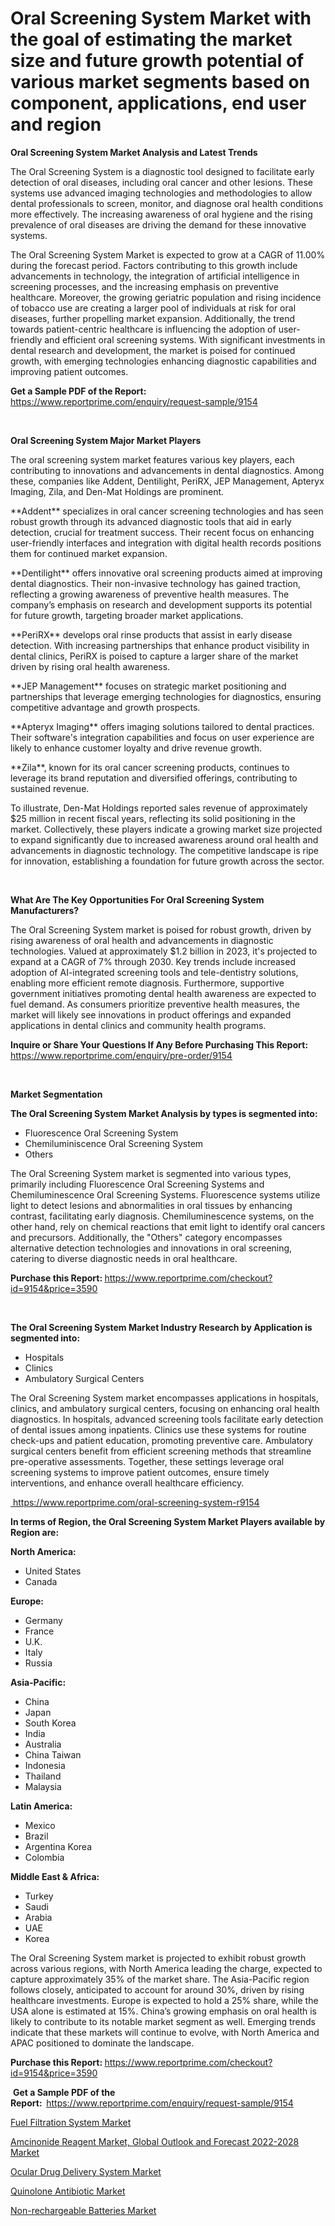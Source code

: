 <p><h1>Oral Screening System Market with the goal of estimating the market size and future growth potential of various market segments based on component, applications, end user and region</h1></p><p><strong>Oral Screening System Market Analysis and Latest Trends</strong></p>
<p><p>The Oral Screening System is a diagnostic tool designed to facilitate early detection of oral diseases, including oral cancer and other lesions. These systems use advanced imaging technologies and methodologies to allow dental professionals to screen, monitor, and diagnose oral health conditions more effectively. The increasing awareness of oral hygiene and the rising prevalence of oral diseases are driving the demand for these innovative systems.</p><p>The Oral Screening System Market is expected to grow at a CAGR of 11.00% during the forecast period. Factors contributing to this growth include advancements in technology, the integration of artificial intelligence in screening processes, and the increasing emphasis on preventive healthcare. Moreover, the growing geriatric population and rising incidence of tobacco use are creating a larger pool of individuals at risk for oral diseases, further propelling market expansion. Additionally, the trend towards patient-centric healthcare is influencing the adoption of user-friendly and efficient oral screening systems. With significant investments in dental research and development, the market is poised for continued growth, with emerging technologies enhancing diagnostic capabilities and improving patient outcomes.</p></p>
<p><strong>Get a Sample PDF of the Report:&nbsp;</strong> <a href="https://www.reportprime.com/enquiry/request-sample/9154">https://www.reportprime.com/enquiry/request-sample/9154</a></p>
<p>&nbsp;</p>
<p><strong>Oral Screening System Major Market Players</strong></p>
<p><p>The oral screening system market features various key players, each contributing to innovations and advancements in dental diagnostics. Among these, companies like Addent, Dentilight, PeriRX, JEP Management, Apteryx Imaging, Zila, and Den-Mat Holdings are prominent.</p><p>**Addent** specializes in oral cancer screening technologies and has seen robust growth through its advanced diagnostic tools that aid in early detection, crucial for treatment success. Their recent focus on enhancing user-friendly interfaces and integration with digital health records positions them for continued market expansion.</p><p>**Dentilight** offers innovative oral screening products aimed at improving dental diagnostics. Their non-invasive technology has gained traction, reflecting a growing awareness of preventive health measures. The company’s emphasis on research and development supports its potential for future growth, targeting broader market applications.</p><p>**PeriRX** develops oral rinse products that assist in early disease detection. With increasing partnerships that enhance product visibility in dental clinics, PeriRX is poised to capture a larger share of the market driven by rising oral health awareness.</p><p>**JEP Management** focuses on strategic market positioning and partnerships that leverage emerging technologies for diagnostics, ensuring competitive advantage and growth prospects.</p><p>**Apteryx Imaging** offers imaging solutions tailored to dental practices. Their software's integration capabilities and focus on user experience are likely to enhance customer loyalty and drive revenue growth.</p><p>**Zila**, known for its oral cancer screening products, continues to leverage its brand reputation and diversified offerings, contributing to sustained revenue.</p><p>To illustrate, Den-Mat Holdings reported sales revenue of approximately $25 million in recent fiscal years, reflecting its solid positioning in the market. Collectively, these players indicate a growing market size projected to expand significantly due to increased awareness around oral health and advancements in diagnostic technology. The competitive landscape is ripe for innovation, establishing a foundation for future growth across the sector.</p></p>
<p>&nbsp;</p>
<p><strong>What Are The Key Opportunities For Oral Screening System Manufacturers?</strong></p>
<p><p>The Oral Screening System market is poised for robust growth, driven by rising awareness of oral health and advancements in diagnostic technologies. Valued at approximately $1.2 billion in 2023, it's projected to expand at a CAGR of 7% through 2030. Key trends include increased adoption of AI-integrated screening tools and tele-dentistry solutions, enabling more efficient remote diagnosis. Furthermore, supportive government initiatives promoting dental health awareness are expected to fuel demand. As consumers prioritize preventive health measures, the market will likely see innovations in product offerings and expanded applications in dental clinics and community health programs.</p></p>
<p><strong>Inquire or Share Your Questions If Any Before Purchasing This Report:</strong> <a href="https://www.reportprime.com/enquiry/pre-order/9154">https://www.reportprime.com/enquiry/pre-order/9154</a></p>
<p>&nbsp;</p>
<p><strong>Market Segmentation</strong></p>
<p><strong>The Oral Screening System Market Analysis by types is segmented into:</strong></p>
<p><ul><li>Fluorescence Oral Screening System</li><li>Chemiluminiscence Oral Screening System</li><li>Others</li></ul></p>
<p><p>The Oral Screening System market is segmented into various types, primarily including Fluorescence Oral Screening Systems and Chemiluminescence Oral Screening Systems. Fluorescence systems utilize light to detect lesions and abnormalities in oral tissues by enhancing contrast, facilitating early diagnosis. Chemiluminescence systems, on the other hand, rely on chemical reactions that emit light to identify oral cancers and precursors. Additionally, the "Others" category encompasses alternative detection technologies and innovations in oral screening, catering to diverse diagnostic needs in oral healthcare.</p></p>
<p><strong>Purchase this Report:&nbsp;</strong><a href="https://www.reportprime.com/checkout?id=9154&price=3590">https://www.reportprime.com/checkout?id=9154&price=3590</a></p>
<p>&nbsp;</p>
<p><strong>The Oral Screening System Market Industry Research by Application is segmented into:</strong></p>
<p><ul><li>Hospitals</li><li>Clinics</li><li>Ambulatory Surgical Centers</li></ul></p>
<p><p>The Oral Screening System market encompasses applications in hospitals, clinics, and ambulatory surgical centers, focusing on enhancing oral health diagnostics. In hospitals, advanced screening tools facilitate early detection of dental issues among inpatients. Clinics use these systems for routine check-ups and patient education, promoting preventive care. Ambulatory surgical centers benefit from efficient screening methods that streamline pre-operative assessments. Together, these settings leverage oral screening systems to improve patient outcomes, ensure timely interventions, and enhance overall healthcare efficiency.</p></p>
<p><a href="https://www.reportprime.com/oral-screening-system-r9154">&nbsp;https://www.reportprime.com/oral-screening-system-r9154</a></p>
<p><strong>In terms of Region, the Oral Screening System Market Players available by Region are:</strong></p>
<p>
    <p> <strong> North America: </strong>
        <ul>
            <li>United States</li>
            <li>Canada</li>
        </ul>
        </p> 
    <p> <strong> Europe: </strong>
        <ul>
            <li>Germany</li>
            <li>France</li>
            <li>U.K.</li>
            <li>Italy</li>
            <li>Russia</li>
        </ul>
        </p> 
    <p> <strong> Asia-Pacific: </strong>
        <ul>
            <li>China</li>
            <li>Japan</li>
            <li>South Korea</li>
            <li>India</li>
            <li>Australia</li>
            <li>China Taiwan</li>
            <li>Indonesia</li>
            <li>Thailand</li>
            <li>Malaysia</li>
        </ul>
        </p> 
    <p> <strong> Latin America: </strong>
        <ul>
            <li>Mexico</li>
            <li>Brazil</li>
            <li>Argentina Korea</li>
            <li>Colombia</li>
        </ul>
        </p> 
    <p> <strong> Middle East & Africa: </strong>
        <ul>
            <li>Turkey</li>
            <li>Saudi</li>
            <li>Arabia</li>
            <li>UAE</li>
            <li>Korea</li>
        </ul>
    </p>
    </p>
<p><p>The Oral Screening System market is projected to exhibit robust growth across various regions, with North America leading the charge, expected to capture approximately 35% of the market share. The Asia-Pacific region follows closely, anticipated to account for around 30%, driven by rising healthcare investments. Europe is expected to hold a 25% share, while the USA alone is estimated at 15%. China’s growing emphasis on oral health is likely to contribute to its notable market segment as well. Emerging trends indicate that these markets will continue to evolve, with North America and APAC positioned to dominate the landscape.</p></p>
<p><strong>Purchase this Report: </strong><a href="https://www.reportprime.com/checkout?id=9154&price=3590">https://www.reportprime.com/checkout?id=9154&price=3590</a></p>
<p>&nbsp;<strong>Get a Sample PDF of the Report:&nbsp;&nbsp;</strong><a href="https://www.reportprime.com/enquiry/request-sample/9154">https://www.reportprime.com/enquiry/request-sample/9154</a></p>
<p><strong></strong></p>
<p><p><a href="https://www.linkedin.com/pulse/fuel-filtration-system-market-industry-trends-forecast-period-xsaoc?trackingId=rN9w4q1eRtafWEXFRKbEVg%3D%3D">Fuel Filtration System Market</a></p><p><a href="https://medium.com/@amandawbrown02/the-market-for-amcinonide-reagent-market-global-outlook-and-forecast-2022-2028-market-is-904efaa4a91e">Amcinonide Reagent Market, Global Outlook and Forecast 2022-2028 Market</a></p><p><a href="https://github.com/mabutironaldo/Market-Research-Report-List-6/blob/main/ocular-drug-delivery-system-market.md">Ocular Drug Delivery System Market</a></p><p><a href="https://www.linkedin.com/pulse/quinolone-antibiotic-market-share-size-trends-industry-analysis-rfgze?trackingId=MBuWj46NRCKpXnitFTxEIw%3D%3D">Quinolone Antibiotic Market</a></p><p><a href="https://issuu.com/reportprime-2/docs/non-rechargeable-batteries-market-s_98995212881c36">Non-rechargeable Batteries Market</a></p></p>